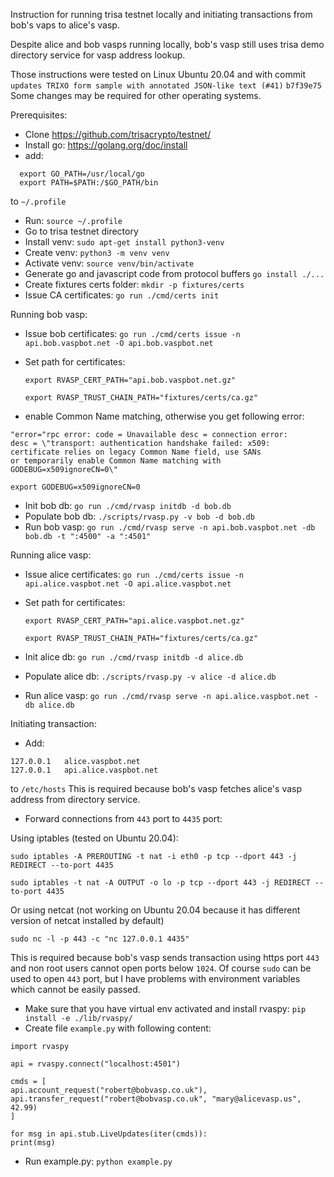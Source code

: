 Instruction for running trisa testnet locally and initiating 
transactions from bob's vaps to alice's vasp. 

Despite alice and bob vasps running locally, bob's vasp still uses trisa demo directory service
for vasp address lookup. 

Those instructions were tested on Linux Ubuntu 20.04 
and with commit `updates TRIXO form sample with annotated JSON-like text (#41)` `b7f39e75` 
Some changes may be required for other operating systems.

Prerequisites:
- Clone https://github.com/trisacrypto/testnet/
- Install go: https://golang.org/doc/install
- add:
```
  export GO_PATH=/usr/local/go
  export PATH=$PATH:/$GO_PATH/bin
```

  to `~/.profile`
- Run: 
  `source ~/.profile`
- Go to trisa testnet directory
- Install venv:
  `sudo apt-get install python3-venv`
- Create venv:
  `python3 -m venv venv`
- Activate venv:
  `source venv/bin/activate`
- Generate go and javascript code from protocol buffers
  `go install ./...`
- Create fixtures certs folder: `mkdir -p fixtures/certs`
- Issue CA certificates:
  `go run ./cmd/certs init`

Running bob vasp:
- Issue bob certificates:
  `go run ./cmd/certs issue -n api.bob.vaspbot.net -O api.bob.vaspbot.net`
- Set path for certificates:
  
  `export RVASP_CERT_PATH="api.bob.vaspbot.net.gz"`
  
  `export RVASP_TRUST_CHAIN_PATH="fixtures/certs/ca.gz"`
- enable Common Name matching, otherwise you get following error:
```
"error="rpc error: code = Unavailable desc = connection error: 
desc = \"transport: authentication handshake failed: x509: 
certificate relies on legacy Common Name field, use SANs 
or temporarily enable Common Name matching with GODEBUG=x509ignoreCN=0\"
```
  
  `export GODEBUG=x509ignoreCN=0`
- Init bob db:
  `go run ./cmd/rvasp initdb -d bob.db`
- Populate bob db:
  `./scripts/rvasp.py -v bob -d bob.db`
- Run bob vasp:
  `go run ./cmd/rvasp serve -n api.bob.vaspbot.net -db bob.db -t ":4500" -a ":4501"`


Running alice vasp:

- Issue alice certificates:
  `go run ./cmd/certs issue -n api.alice.vaspbot.net -O api.alice.vaspbot.net`
- Set path for certificates:
  
  `export RVASP_CERT_PATH="api.alice.vaspbot.net.gz"`
  
  `export RVASP_TRUST_CHAIN_PATH="fixtures/certs/ca.gz"`
- Init alice db:
  `go run ./cmd/rvasp initdb -d alice.db`
- Populate alice db:
  `./scripts/rvasp.py -v alice -d alice.db`
- Run alice vasp:
  `go run ./cmd/rvasp serve -n api.alice.vaspbot.net -db alice.db`

Initiating transaction:

- Add: 
```
127.0.0.1	alice.vaspbot.net
127.0.0.1	api.alice.vaspbot.net
```
to `/etc/hosts`
This is required because bob's vasp fetches alice's vasp address from directory service. 
- Forward connections from `443` port to `4435` port:

Using iptables (tested on Ubuntu 20.04):

`sudo iptables -A PREROUTING -t nat -i eth0 -p tcp --dport 443 -j REDIRECT --to-port 4435`

`sudo iptables -t nat -A OUTPUT -o lo -p tcp --dport 443 -j REDIRECT --to-port 4435`

Or using netcat (not working on Ubuntu 20.04 because it has different version of netcat installed by default)

`sudo nc -l -p 443 -c "nc 127.0.0.1 4435"`

This is required because bob's vasp sends transaction using https port `443` and
non root users cannot open ports below `1024`. Of course `sudo` can be used to open `443` port,
but I have problems with environment variables which cannot be easily passed. 
- Make sure that you have virtual env activated and install rvaspy:
  `pip install -e ./lib/rvaspy/`
- Create file `example.py` with following content:
```
import rvaspy

api = rvaspy.connect("localhost:4501")

cmds = [
api.account_request("robert@bobvasp.co.uk"),
api.transfer_request("robert@bobvasp.co.uk", "mary@alicevasp.us", 42.99)
]

for msg in api.stub.LiveUpdates(iter(cmds)):
print(msg)
```
- Run example.py:
  `python example.py`
  
